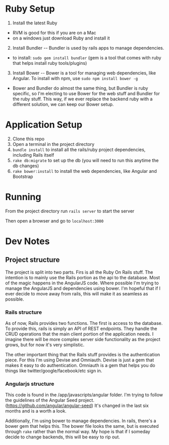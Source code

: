 # Ruby Setup

1. Install the latest Ruby
  * RVM is good for this if you are on a Mac
  * on a windows just download Ruby and install it
2. Install Bundler -- Bundler is used by rails apps to manage dependencies.
  * to install: `sudo gem install bundler`  (gem is a tool that comes with ruby that helps install ruby tools/plugins)
3. Install Bower -- Bower is a tool for managing web dependencies, like Angular.  To install with npm, use `sudo npm install bower -g`
  * Bower and Bundler do almost the same thing, but Bundler is ruby specific, so I'm electing to use Bower for the web stuff and Bundler for the ruby stuff.  This way, if we ever replace the backend ruby with a different solution, we can keep our Bower setup.

# Application Setup

2. Clone this repo
3. Open a terminal in the project directory
4. `bundle install` to install all the rails/ruby project dependencies, including Rails itself
1. `rake db:migrate` to set up the db (you will need to run this anytime the db changes)
6. `rake bower:install` to install the web dependencies, like Angular and Bootstrap

# Running

From the project directory run `rails server` to start the server

Then open a browser and go to `localhost:3000`

# Dev Notes

## Project structure
The project is split into two parts.  Firs is all the Ruby On Rails stuff. The
intention is to mainly use the Rails portion as the api to the database.  Most
of the magic happens in the AngularJS code.  Where possible I'm trying to manage
the AngularJS and dependencies using bower.  I'm hopeful that if I ever decide
to move away from rails, this will make it as seamless as possible.

### Rails structure
As of now, Rails provides two functions.  The first is access to the database.
To provide this, rails is simply an API of REST endpoints.  They handle the
CRUD operations that the main client portion of the application needs.  I imagine
there will be more complex server side functionality as the project grows, but
for now it's very simplistic.

The other important thing that the Rails stuff provides is the authentication
piece.  For this I'm using Devise and Omniauth.  Devise is just a gem that makes
it easy to do authentication.  Omniauth is a gem that helps you do things like
twitter/google/facebook/etc sign in.

### Angularjs structure
This code is found in the /app/javascripts/angular folder.  I'm trying to follow
the guidelines of the Angular Seed project.
(https://github.com/angular/angular-seed)  It's changed in the last six months
and is a worth a look.

Additionally, I'm using bower to manage dependencies.  In rails, there's a bower
gem that helps this.  The bower file looks the same, but is executed through
`rake` rather than the normal way.  My hope is that if I someday decide to change
backends, this will be easy to rip out.
